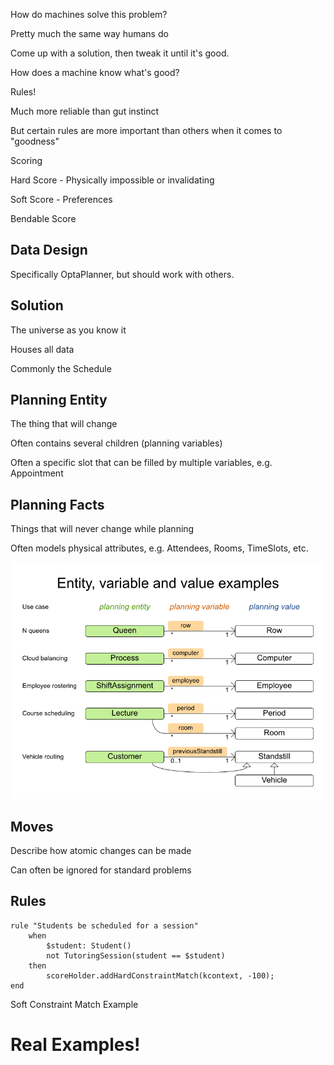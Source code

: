 How do machines solve this problem?


Pretty much the same way humans do

Come up with a solution, then tweak it until it's good.


How does a machine know what's good?


Rules!

Much more reliable than gut instinct

But certain rules are more important than others when it comes to "goodness"


Scoring

Hard Score - Physically impossible or invalidating

Soft Score - Preferences

Bendable Score


## Data Design

Specifically OptaPlanner, but should work with others.


## Solution

The universe as you know it

Houses all data

Commonly the Schedule


## Planning Entity

The thing that will change

Often contains several children (planning variables)

Often a specific slot that can be filled by multiple variables, e.g. Appointment


## Planning Facts

Things that will never change while planning

Often models physical attributes, e.g. Attendees, Rooms, TimeSlots, etc.


![Examples](images/planning_examples.png)


## Moves

Describe how atomic changes can be made

Can often be ignored for standard problems


## Rules

```drools
rule "Students be scheduled for a session"
    when
        $student: Student()
        not TutoringSession(student == $student)
    then
        scoreHolder.addHardConstraintMatch(kcontext, -100);
end
```


Soft Constraint Match Example


# Real Examples!